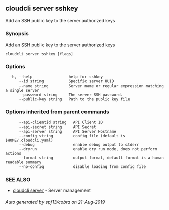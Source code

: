 ## cloudcli server sshkey

Add an SSH public key to the server authorized keys

### Synopsis

Add an SSH public key to the server authorized keys

```
cloudcli server sshkey [flags]
```

### Options

```
  -h, --help                help for sshkey
      --id string           Specific server UUID
      --name string         Server name or regular expression matching a single server
      --password string     The server SSH password.
      --public-key string   Path to the public key file
```

### Options inherited from parent commands

```
      --api-clientid string   API Client ID
      --api-secret string     API Secret
      --api-server string     API Server Hostname
      --config string         config file (default is $HOME/.cloudcli.yaml)
      --debug                 enable debug output to stderr
      --dryrun                enable dry run mode, does not perform actions
      --format string         output format, default format is a human readable summary
      --no-config             disable loading from config file
```

### SEE ALSO

* [cloudcli server](cloudcli_server.md)	 - Server management

###### Auto generated by spf13/cobra on 21-Aug-2019
